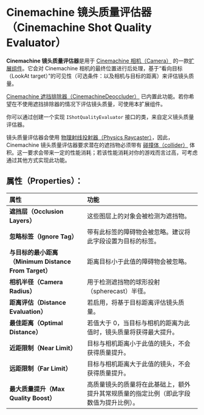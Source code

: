 # Cinemachine 镜头质量评估器（Cinemachine Shot Quality Evaluator）

**Cinemachine 镜头质量评估器**是用于 [Cinemachine 相机（Camera）](CinemachineCamera.md) 的一款[扩展组件](concept-procedural-motion.md#extensions)。它会对 Cinemachine 相机的最终位置进行后处理，基于“看向目标（LookAt target）”的可见性（可选条件：以及相机与目标的距离）来评估镜头质量。

[Cinemachine 遮挡排除器（CinemachineDeoccluder）](CinemachineDeoccluder.md) 已内置此功能。若你希望在不使用遮挡排除器的情况下评估镜头质量，可使用本扩展组件。

你可以通过创建一个实现 `IShotQualityEvaluator` 接口的类，来自定义镜头质量评估器。

镜头质量评估器会使用 [物理射线投射器（Physics Raycaster）](https://docs.unity3d.com/Manual/script-PhysicsRaycaster.html)，因此，Cinemachine 镜头质量评估器要求潜在的遮挡物必须带有 [碰撞体（collider）](https://docs.unity3d.com/Manual/CollidersOverview.html) 体积。这一要求会带来一定的性能消耗；若该性能消耗对你的游戏而言过高，可考虑通过其他方式实现此功能。


## 属性（Properties）：

| **属性** | **功能** |
|:---|:---|
| **遮挡层（Occlusion Layers）** | 这些图层上的对象会被检测为遮挡物。 |
| **忽略标签（Ignore Tag）** | 带有此标签的障碍物会被忽略。建议将此字段设置为目标的标签。 |
| **与目标的最小距离（Minimum Distance From Target）** | 距离目标小于此值的障碍物会被忽略。 |
| **相机半径（Camera Radius）** | 用于检测遮挡物的球形投射（spherecast）半径。 |
| **距离评估（Distance Evaluation）** | 若启用，将基于目标距离评估镜头质量。 |
| **最佳距离（Optimal Distance）** | 若值大于 0，当目标与相机的距离为此值时，镜头质量将获得最大提升。 |
| **近距限制（Near Limit）** | 目标与相机距离小于此值的镜头，不会获得质量提升。 |
| **远距限制（Far Limit）** | 目标与相机距离大于此值的镜头，不会获得质量提升。 |
| **最大质量提升（Max Quality Boost）** | 高质量镜头的质量将在此基础上，额外提升其常规质量的指定比例（即此字段数值为提升比例）。 |